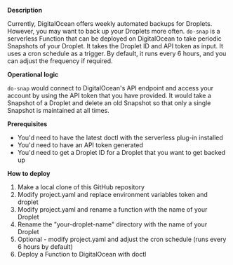 **Description**

Currently, DigitalOcean offers weekly automated backups for Droplets. However, you may want to back up your Droplets more often. `do-snap` is a serverless Function that can be deployed on DigitalOcean to take periodic Snapshots of your Droplet. It takes the Droplet ID and API token as input. It uses a cron schedule as a trigger. By default, it runs every 6 hours, and you can adjust the frequency if required. 

**Operational logic**

`do-snap` would connect to DigitalOcean's API endpoint and access your account by using the API token that you have provided. It would take a Snapshot of a Droplet and delete an old Snapshot so that only a single Snapshot is maintained at all times.

**Prerequisites**

- You'd need to have the latest doctl with the serverless plug-in installed
- You'd need to have an API token generated
- You'd need to get a Droplet ID for a Droplet that you want to get backed up

**How to deploy**

1. Make a local clone of this GitHub repository
2. Modify project.yaml and replace environment variables token and droplet
3. Modify project.yaml and rename a function with the name of your Droplet
4. Rename the "your-droplet-name" directory with the name of your Droplet
5. Optional - modify project.yaml and adjust the cron schedule (runs every 6 hours by default)
6. Deploy a Function to DigitalOcean with doctl
